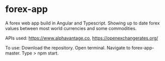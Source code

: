 # forex-app
A forex web app build in Angular and Typescript. 
Showing up to date forex values between most world currencies and some commodities.

APIs used: https://www.alphavantage.co, https://openexchangerates.org/

To use: Download the repository. Open terminal. Navigate to forex-app-master. Type > npm start.
